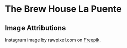 # The Brew House La Puente

## Image Attributions

Instagram image by rawpixel.com on [Freepik](https://www.freepik.com/free-vector/instagram-vector-social-media-icon-7-june-2021-bangkok-thailand_18246125.htm).
